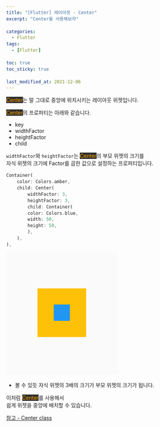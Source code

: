 ```yaml
---
title: "[Flutter] 레이아웃 - Center"
excerpt: "Center을 사용해보자"

categories:
  - Flutter
tags:
  - [Flutter]

toc: true
toc_sticky: true

last_modified_at: 2021-12-06
---
```


<mark style="background-color: #2e2e2e; color: orange;">Center</mark>는 말 그대로 중앙에 위치시키는 레이아웃 위젯입니다.

<mark style="background-color: #2e2e2e; color: orange;">Center</mark>의 프로퍼티는 아래와 같습니다.

* key
* widthFactor
* heightFactor
* child

`widthFactor`와 `heightFactor`는 <mark style="background-color: #2e2e2e; color: orange;">Center</mark>의 부모 위젯의 크기를   
자식 위젯의 크기에 Factor를 곱한 값으로 설정하는 프로퍼티입니다.

```dart
Container(
    color: Colors.amber,
    child: Center(
        widthFactor: 3,
        heightFactor: 3,
        child: Container(
        color: Colors.blue,
        width: 50,
        height: 50,
        ),
    ),
),
```

![factor](/images/flutter-image/center_factor.png)

* 볼 수 있듯 자식 위젯의 3배의 크기가 부모 위젯의 크기가 됩니다.

이처럼 <mark style="background-color: #2e2e2e; color: orange;">Center</mark>를 사용해서   
쉽게 위젯을 중앙에 배치할 수 있습니다.

[참고 - Center class](https://api.flutter.dev/flutter/widgets/Center-class.html)